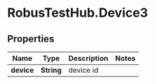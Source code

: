 # RobusTestHub.Device3

## Properties
Name | Type | Description | Notes
------------ | ------------- | ------------- | -------------
**device** | **String** | device id | 


